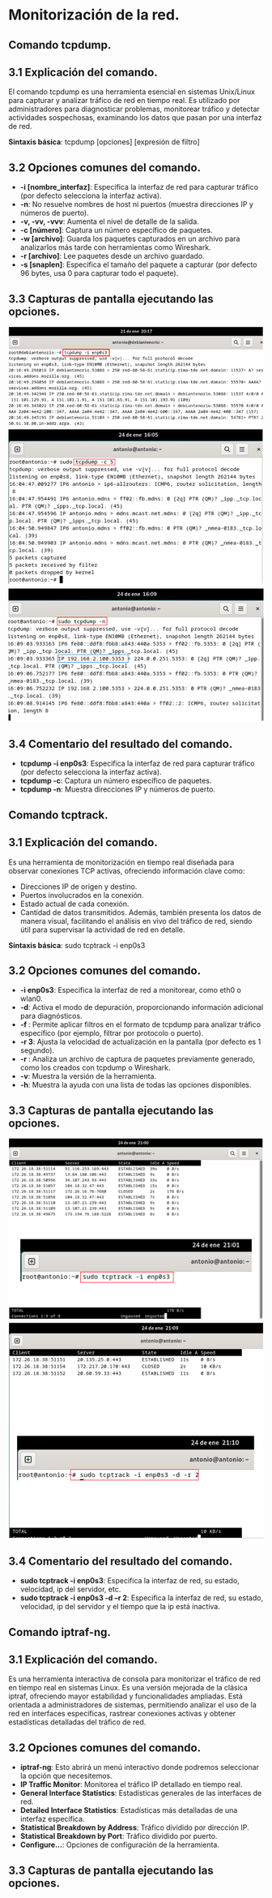 # Monitorización de la red.
## Comando tcpdump.
## 3.1	Explicación del comando.
El comando tcpdump es una herramienta esencial en sistemas Unix/Linux para capturar y analizar tráfico de red en tiempo real. Es utilizado por administradores para diagnosticar problemas, monitorear tráfico y detectar actividades sospechosas, examinando los datos que pasan por una interfaz de red.

**Sintaxis básica**:
tcpdump [opciones] [expresión de filtro]
## 3.2	Opciones comunes del comando.
-	**-i [nombre_interfaz]**: Especifica la interfaz de red para capturar tráfico (por defecto selecciona la interfaz activa). 
-	**-n**: No resuelve nombres de host ni puertos (muestra direcciones IP y números de puerto).
-	**-v, -vv, -vvv**: Aumenta el nivel de detalle de la salida.
-	**-c [número]**: Captura un número específico de paquetes.
-	**-w [archivo]**: Guarda los paquetes capturados en un archivo para analizarlos más tarde con herramientas como Wireshark.
-	**-r [archivo]**: Lee paquetes desde un archivo guardado.
-	**-s [snaplen]**: Especifica el tamaño del paquete a capturar (por defecto 96 bytes, usa 0 para capturar todo el paquete).
## 3.3	Capturas de pantalla ejecutando las opciones.
![Almacenamiento](imagenes/1_tcpdump.PNG)
![Almacenamiento](imagenes/2_tcpdump.PNG)
![Almacenamiento](imagenes/3_tcpdump.PNG)

## 3.4	Comentario del resultado del comando.
-	**tcpdump -i enp0s3**: Especifica la interfaz de red para capturar tráfico (por defecto selecciona la interfaz activa).
-	**tcpdump -c**: Captura un número específico de paquetes.
-	**tcpdump -n**: Muestra direcciones IP y números de puerto.
  
## Comando tcptrack.
## 3.1	Explicación del comando.
Es una herramienta de monitorización en tiempo real diseñada para observar conexiones TCP activas, ofreciendo información clave como:
-	Direcciones IP de origen y destino.
-	Puertos involucrados en la conexión.
-	Estado actual de cada conexión.
-	Cantidad de datos transmitidos.
Además, también presenta los datos de manera visual, facilitando el análisis en vivo del tráfico de red, siendo útil para supervisar la actividad de red en detalle.

**Sintaxis básica**: sudo tcptrack -i enp0s3
## 3.2	Opciones comunes del comando.
-	**-i enp0s3**: Especifica la interfaz de red a monitorear, como eth0 o wlan0.
-	**-d**: Activa el modo de depuración, proporcionando información adicional para diagnósticos.
-	**-f <filtro>**: Permite aplicar filtros en el formato de tcpdump para analizar tráfico específico (por ejemplo, filtrar por protocolo 
  o puerto).
-	**-r 3**: Ajusta la velocidad de actualización en la pantalla (por defecto es 1 segundo).
-	**-r <archivo>**: Analiza un archivo de captura de paquetes previamente generado, como los creados con tcpdump o Wireshark.
-	**-v**: Muestra la versión de la herramienta.
-	**-h**: Muestra la ayuda con una lista de todas las opciones disponibles.
## 3.3	Capturas de pantalla ejecutando las opciones.
![Almacenamiento](imagenes/1_tcptrack.PNG)
![Almacenamiento](imagenes/2_tcptrack.PNG)

## 3.4	Comentario del resultado del comando.
-	**sudo tcptrack -i enp0s3**: Especifica la interfaz de red, su estado, velocidad, ip del servidor, etc.
-	**sudo tcptrack -i enp0s3 -d –r 2**: Especifica la interfaz de red, su estado, velocidad, ip del servidor y el tiempo que la ip está 
  inactiva.
 	
## Comando iptraf-ng.
## 3.1	Explicación del comando.
Es una herramienta interactiva de consola para monitorizar el tráfico de red en tiempo real en sistemas Linux. Es una versión mejorada de la clásica iptraf, ofreciendo mayor estabilidad y funcionalidades ampliadas. Está orientada a administradores de sistemas, permitiendo analizar el uso de la red en interfaces específicas, rastrear conexiones activas y obtener estadísticas detalladas del tráfico de red.
## 3.2	 Opciones comunes del comando.
-	__iptraf-ng__: Esto abrirá un menú interactivo donde podremos seleccionar la opción que necesitemos.
-	__IP Traffic Monitor__: Monitorea el tráfico IP detallado en tiempo real.
-	__General Interface Statistics__: Estadísticas generales de las interfaces de red.
-	__Detailed Interface Statistics__: Estadísticas más detalladas de una interfaz específica.
-	__Statistical Breakdown by Address__: Tráfico dividido por dirección IP.
-	__Statistical Breakdown by Port__: Tráfico dividido por puerto.
-	__Configure...__: Opciones de configuración de la herramienta.
## 3.3	 Capturas de pantalla ejecutando las opciones.

